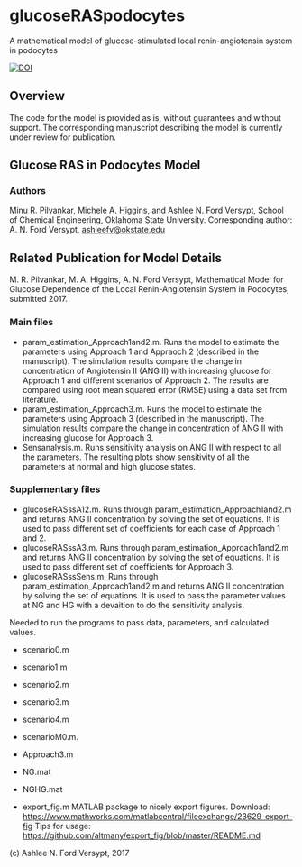 # glucoseRASpodocytes
A mathematical model of glucose-stimulated local renin-angiotensin system in podocytes

[![DOI](https://zenodo.org/badge/94033856.svg)](https://zenodo.org/badge/latestdoi/94033856)

## Overview
The code for the model is provided as is, without guarantees and without support. The corresponding manuscript describing the model is currently under review for publication.

## Glucose RAS in Podocytes Model
### Authors
Minu R. Pilvankar, Michele A. Higgins, and Ashlee N. Ford Versypt, 
School of Chemical Engineering,
Oklahoma State University.
Corresponding author: A. N. Ford Versypt, ashleefv@okstate.edu

## Related Publication for Model Details
M. R. Pilvankar, M. A. Higgins, A. N. Ford Versypt, Mathematical Model for Glucose Dependence of the Local Renin-Angiotensin System in Podocytes, submitted 2017.

### Main files

* param_estimation_Approach1and2.m. Runs the model to estimate the parameters using Approach 1 and Appraoch 2 (described in the manuscript). The simulation results compare the change in concentration of Angiotensin II (ANG II) with increasing glucose for Approach 1 and different scenarios of Approach 2. The results are compared using root mean squared error (RMSE) using a data set from literature.
* param_estimation_Approach3.m. Runs the model to estimate the parameters using Approach 3 (described in the manuscript). The simulation results compare the change in concentration of ANG II with increasing glucose for Approach 3.
* Sensanalysis.m. Runs sensitivity analysis on ANG II with respect to all the parameters. The resulting plots show sensitivity of all the parameters at normal and high glucose states.

### Supplementary files
 
* glucoseRASssA12.m. Runs through param_estimation_Approach1and2.m and returns ANG II concentration by solving the set of equations. It is used to pass different set of coefficients for each case of Approach 1 and 2.
* glucoseRASssA3.m. Runs through param_estimation_Approach1and2.m and returns ANG II concentration by solving the set of equations. It is used to pass different set of coefficients for Approach 3.
* glucoseRASssSens.m. Runs through param_estimation_Approach1and2.m and returns ANG II concentration by solving the set of equations. It is used to pass the parameter values at NG and HG with a devaition to do the sensitivity analysis.

 Needed to run the programs to pass data, parameters, and calculated values.
* scenario0.m
* scenario1.m
* scenario2.m
* scenario3.m
* scenario4.m
* scenarioM0.m.
* Approach3.m
* NG.mat
* NGHG.mat
  
    
* export_fig.m
   MATLAB package to nicely export figures.
   Download: https://www.mathworks.com/matlabcentral/fileexchange/23629-export-fig
   Tips for usage: https://github.com/altmany/export_fig/blob/master/README.md

(c) Ashlee N. Ford Versypt, 2017
